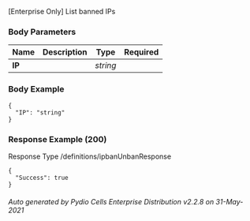 






 
[Enterprise Only] List banned IPs  


### Body Parameters

Name | Description | Type | Required
---|---|---|---
**IP** |  | _string_ |   


### Body Example
```
{
  "IP": "string"
}
```






### Response Example (200)
Response Type /definitions/ipbanUnbanResponse

```
{
  "Success": true
}
```




###### Auto generated by Pydio Cells Enterprise Distribution v2.2.8 on 31-May-2021
